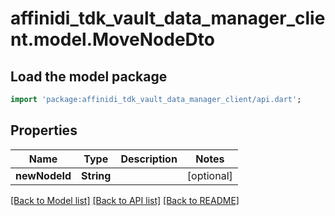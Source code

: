 # affinidi_tdk_vault_data_manager_client.model.MoveNodeDto

## Load the model package

```dart
import 'package:affinidi_tdk_vault_data_manager_client/api.dart';
```

## Properties

| Name          | Type       | Description | Notes      |
| ------------- | ---------- | ----------- | ---------- |
| **newNodeId** | **String** |             | [optional] |

[[Back to Model list]](../README.md#documentation-for-models) [[Back to API list]](../README.md#documentation-for-api-endpoints) [[Back to README]](../README.md)
